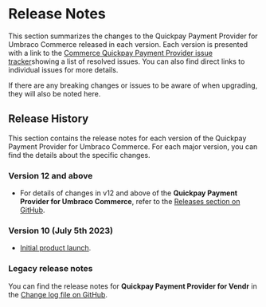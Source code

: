 # Release Notes

This section summarizes the changes to the Quickpay Payment Provider for Umbraco Commerce released in each version. Each version is presented with a link to the [Commerce Quickpay Payment Provider issue tracker](https://github.com/umbraco/Umbraco.Commerce.PaymentProviders.Quickpay/issues)showing a list of resolved issues. You can also find direct links to individual issues for more details.

If there are any breaking changes or issues to be aware of when upgrading, they will also be noted here.

## Release History

This section contains the release notes for each version of the Quickpay Payment Provider for Umbraco Commerce. For each major version, you can find the details about the specific changes.

### Version 12 and above

* For details of changes in v12 and above of the **Quickpay Payment Provider for Umbraco Commerce**, refer to the [Releases section on GitHub](https://github.com/umbraco/Umbraco.Commerce.PaymentProviders.Quickpay/releases).

### Version 10 (July 5th 2023)

* [Initial product launch](https://umbraco.com/blog/umbraco-commerce-release/).

### Legacy release notes

You can find the release notes for **Quickpay Payment Provider for Vendr** in the [Change log file on GitHub](../../changelog-archive/quickpay.md).
